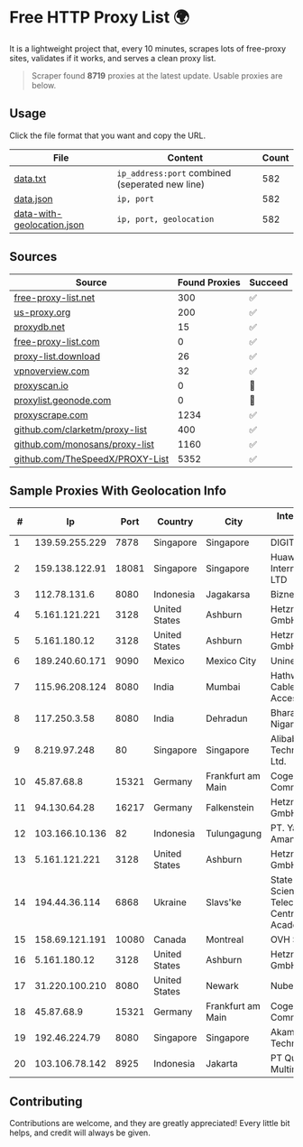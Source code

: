 
# Free HTTP Proxy List 🌍

It is a lightweight project that, every 10 minutes, scrapes lots of free-proxy sites, validates if it works, and serves a clean proxy list.


> Scraper found **8719** proxies at the latest update. Usable proxies are below.

## Usage

Click the file format that you want and copy the URL.


|File|Content|Count|
|----|-------|-----|
|[data.txt](https://raw.githubusercontent.com/themiralay/Proxy-List-World/master/data.txt)|`ip_address:port` combined (seperated new line)|582|
|[data.json](https://raw.githubusercontent.com/themiralay/Proxy-List-World/master/data.json)|`ip, port`|582|
|[data-with-geolocation.json](https://raw.githubusercontent.com/themiralay/Proxy-List-World/master/data-with-geolocation.json)|`ip, port, geolocation`|582|

## Sources

|Source|Found Proxies|Succeed|
|------|-------------|-------|
|[free-proxy-list.net](https://free-proxy-list.net)|300|✅|
|[us-proxy.org](https://www.us-proxy.org)|200|✅|
|[proxydb.net](http://proxydb.net)|15|✅|
|[free-proxy-list.com](https://free-proxy-list.com/?page=&port=&type%5B%5D=http&type%5B%5D=https&up_time=0&search=Search)|0|✅|
|[proxy-list.download](https://www.proxy-list.download/HTTP)|26|✅|
|[vpnoverview.com](https://vpnoverview.com/privacy/anonymous-browsing/free-proxy-servers)|32|✅|
|[proxyscan.io](https://www.proxyscan.io)|0|🚫|
|[proxylist.geonode.com](https://proxylist.geonode.com/api/proxy-list?limit=300&page=1&sort_by=lastChecked&sort_type=desc&protocols=http,https)|0|🚫|
|[proxyscrape.com](https://api.proxyscrape.com/v2/?request=displayproxies&protocol=http&timeout=10000&country=all&ssl=all&anonymity=all)|1234|✅|
|[github.com/clarketm/proxy-list](https://raw.githubusercontent.com/clarketm/proxy-list/master/proxy-list-raw.txt)|400|✅|
|[github.com/monosans/proxy-list](https://raw.githubusercontent.com/monosans/proxy-list/main/proxies/http.txt)|1160|✅|
|[github.com/TheSpeedX/PROXY-List](https://raw.githubusercontent.com/TheSpeedX/PROXY-List/master/http.txt)|5352|✅|


## Sample Proxies With Geolocation Info

|#|Ip|Port|Country|City|Internet Service Provider|
|-|--|----|-------|----|-------------------------|
|1|139.59.255.229|7878|Singapore|Singapore|DIGITALOCEAN|
|2|159.138.122.91|18081|Singapore|Singapore|Huawei International Pte. LTD|
|3|112.78.131.6|8080|Indonesia|Jagakarsa|Biznet Networks|
|4|5.161.121.221|3128|United States|Ashburn|Hetzner Online GmbH|
|5|5.161.180.12|3128|United States|Ashburn|Hetzner Online GmbH|
|6|189.240.60.171|9090|Mexico|Mexico City|Uninet S.A. de C.V.|
|7|115.96.208.124|8080|India|Mumbai|Hathway IP over Cable Internet Access|
|8|117.250.3.58|8080|India|Dehradun|Bharat Sanchar Nigam Ltd|
|9|8.219.97.248|80|Singapore|Singapore|Alibaba (US) Technology Co., Ltd.|
|10|45.87.68.8|15321|Germany|Frankfurt am Main|Cogent Communications|
|11|94.130.64.28|16217|Germany|Falkenstein|Hetzner Online GmbH|
|12|103.166.10.136|82|Indonesia|Tulungagung|PT. Yasmin Amanah Media|
|13|5.161.121.221|3128|United States|Ashburn|Hetzner Online GmbH|
|14|194.44.36.114|6868|Ukraine|Slavs'ke|State Enterprise Scientific and Telecommunication Centre "Ukrainian Academic an|
|15|158.69.121.191|10080|Canada|Montreal|OVH SAS|
|16|5.161.180.12|3128|United States|Ashburn|Hetzner Online GmbH|
|17|31.220.100.210|8080|United States|Newark|Nubes, LLC|
|18|45.87.68.9|15321|Germany|Frankfurt am Main|Cogent Communications|
|19|192.46.224.79|8080|Singapore|Singapore|Akamai Technologies, Inc.|
|20|103.106.78.142|8925|Indonesia|Jakarta|PT Quantum Tera Multimedia|



## Contributing

Contributions are welcome, and they are greatly appreciated! Every
little bit helps, and credit will always be given.

